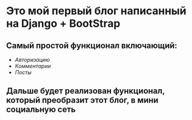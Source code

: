# Это мой первый блог написанный на Django + BootStrap 

## Самый простой функционал включающий:
- *Авторизацию*
- *Комментарии*
- *Посты*

## Дальше будет реализован функционал, который преобразит этот блог, в мини социальную сеть 
